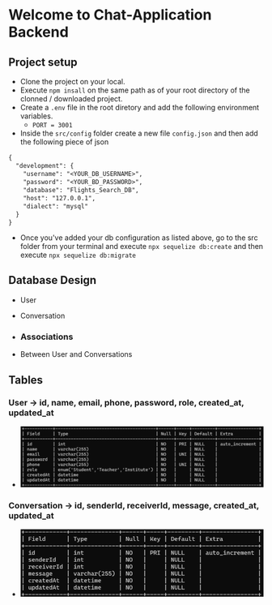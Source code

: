 # Welcome to Chat-Application Backend

## Project setup
- Clone the project on your local.
- Execute `npm insall` on the same path as of your root directory of the clonned / downloaded project.
- Create a `.env` file in the root diretory and add the following environment variables.
    - `PORT = 3001`
- Inside the `src/config` folder create a new file `config.json` and then add the following piece of json
```
{
  "development": {
    "username": "<YOUR_DB_USERNAME>",
    "password": "<YOUR_BD_PASSWORD>",
    "database": "Flights_Search_DB",
    "host": "127.0.0.1",
    "dialect": "mysql"
  }
}
```
- Once you've added your db configuration as listed above, go to the src folder from your terminal and execute `npx sequelize db:create` and then execute `npx sequelize db:migrate`

## Database Design
  - User
  - Conversation

  - ### Associations
  - Between User and Conversations

## Tables 

### User -> id, name, email, phone, password, role, created_at, updated_at
  - ![alt text](image.png) 
### Conversation -> id, senderId, receiverId, message, created_at, updated_at
  - ![alt text](image-1.png)
